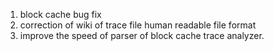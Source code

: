 

1. block cache bug fix 
2. correction of wiki of trace file human readable file format  
3. improve the  speed of parser of block cache trace analyzer.
